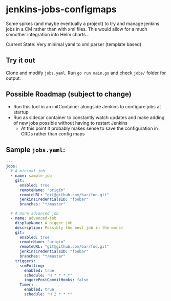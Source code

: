 # jenkins-jobs-configmaps

Some spikes (and maybe eventually a project) to try and manage jenkins jobs in a CM rather than with xml files. This would allow for a much smoother integration into Helm charts...

Current State: Very minimal yaml to xml parser (template based)

## Try it out

Clone and modify `jobs.yaml`. Run `go run main.go` and check `jobs/` folder for output.

## Possible Roadmap (subject to change)

* Run this tool in an initContainer alongside Jenkins to configure jobs at startup
* Run as sidecar container to constantly watch updates and make adding of new jobs possible without having to restart Jenkins
  * At this point it probably makes sense to save the configuration in CRDs rather than config maps

## Sample `jobs.yaml`:

```yaml
---
jobs:
  # A minimal job
  - name: sample-job
    git:
      enabled: true
      remoteName: "origin"
      remoteURL: "git@github.com/bar/foo.git"
      jenkinsCredentialsID: "foobar"
      branches: "*/master"

  # A more advanced job
  - name: advanced-job
    displayName: A bigger job
    description: Possibly the best job in the world
    git:
      enabled: true
      remoteName: "origin"
      remoteURL: "git@github.com/bar/foo.git"
      jenkinsCredentialsID: "foobar"
      branches: "*/master"
    triggers:
      scmPolling:
        enabled: true
        schedule: "H * * * *"
        ingorePostCommitHooks: false
      Timer:
        enabled: true
        schedule: "H 2 * * *"
```
